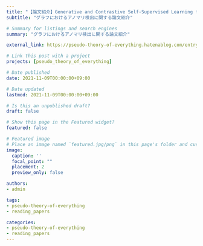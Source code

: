 ```yaml
---
title: "【論文紹介】Generative and Contrastive Self-Supervised Learning for Graph Anomaly Detection"
subtitle: "グラフにおけるアノマリ検出に関する論文紹介"

# Summary for listings and search engines
summary: "グラフにおけるアノマリ検出に関する論文紹介"

external_link: https://pseudo-theory-of-everything.hatenablog.com/entry/2021/11/09/133339

# Link this post with a project
projects: [pseudo_theory_of_everything]

# Date published
date: 2021-11-09T00:00:00+09:00

# Date updated
lastmod: 2021-11-09T00:00:00+09:00

# Is this an unpublished draft?
draft: false

# Show this page in the Featured widget?
featured: false

# Featured image
# Place an image named `featured.jpg/png` in this page's folder and customize its options here.
image:
  caption: ''
  focal_point: ""
  placement: 2
  preview_only: false

authors:
- admin

tags:
- pseudo-theory-of-everything
- reading_papers

categories:
- pseudo-theory-of-everything
- reading_papers
---
```


